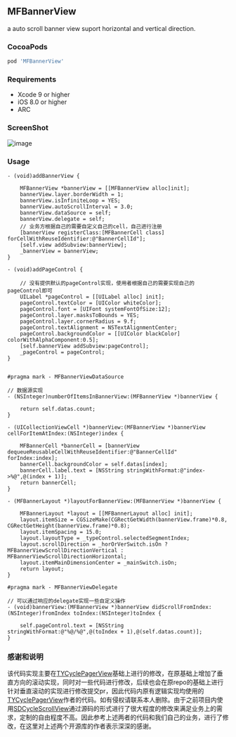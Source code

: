 ## MFBannerView
a auto scroll banner view suport horizontal and vertical direction.
 
### CocoaPods

```ruby
pod 'MFBannerView'
```

### Requirements
* Xcode 9 or higher
* iOS 8.0 or higher
* ARC

### ScreenShot
![image](https://github.com/itdongbaojun/MFBannerView/blob/master/ScreenShot/MFBannerView.gif)

### Usage

```objc
- (void)addBannerView {
    
    MFBannerView *bannerView = [[MFBannerView alloc]init];
    bannerView.layer.borderWidth = 1;
    bannerView.isInfiniteLoop = YES;
    bannerView.autoScrollInterval = 3.0;
    bannerView.dataSource = self;
    bannerView.delegate = self;
    // 业务方根据自己的需要自定义自己的cell，自己进行注册
    [bannerView registerClass:[MFBannerCell class] forCellWithReuseIdentifier:@"BannerCellId"];
    [self.view addSubview:bannerView];
    _bannerView = bannerView;
}

- (void)addPageControl {
    
    // 没有提供默认的pageControl实现，使用者根据自己的需要实现自己的pageControl即可
    UILabel *pageControl = [[UILabel alloc] init];
    pageControl.textColor = [UIColor whiteColor];
    pageControl.font = [UIFont systemFontOfSize:12];
    pageControl.layer.masksToBounds = YES;
    pageControl.layer.cornerRadius = 9.f;
    pageControl.textAlignment = NSTextAlignmentCenter;
    pageControl.backgroundColor = [[UIColor blackColor] colorWithAlphaComponent:0.5];
    [self.bannerView addSubview:pageControl];
    _pageControl = pageControl;
}


#pragma mark - MFBannerViewDataSource

// 数据源实现
- (NSInteger)numberOfItemsInBannerView:(MFBannerView *)bannerView {
    
    return self.datas.count;
}

- (UICollectionViewCell *)bannerView:(MFBannerView *)bannerView cellForItemAtIndex:(NSInteger)index {
    
    MFBannerCell *bannerCell = [bannerView dequeueReusableCellWithReuseIdentifier:@"BannerCellId" forIndex:index];
    bannerCell.backgroundColor = self.datas[index];
    bannerCell.label.text = [NSString stringWithFormat:@"index->%@",@(index + 1)];
    return bannerCell;
}

- (MFBannerLayout *)layoutForBannerView:(MFBannerView *)bannerView {
    
    MFBannerLayout *layout = [[MFBannerLayout alloc] init];
    layout.itemSize = CGSizeMake(CGRectGetWidth(bannerView.frame)*0.8, CGRectGetHeight(bannerView.frame)*0.8);
    layout.itemSpacing = 15.0;
    layout.layoutType = _typeControl.selectedSegmentIndex;
    layout.scrollDirection = _horOrVerSwitch.isOn ? MFBannerViewScrollDirectionVertical : MFBannerViewScrollDirectionHorizontal;
    layout.itemMainDimensionCenter = _mainSwitch.isOn;
    return layout;
}

#pragma mark - MFBannerViewDelegate

// 可以通过响应的delegate实现一些自定义操作
- (void)bannerView:(MFBannerView *)bannerView didScrollFromIndex:(NSInteger)fromIndex toIndex:(NSInteger)toIndex {
    
    self.pageControl.text = [NSString stringWithFormat:@"%@/%@",@(toIndex + 1),@(self.datas.count)];
}

```

### 感谢和说明

该代码实现主要在[TYCyclePagerView](https://github.com/12207480/TYCyclePagerView)基础上进行的修改，在原基础上增加了垂直方向的滚动实现，同时对一些代码进行修改，后续也会在原repo的基础上进行针对垂直滚动的实现进行修改提交pr，因此代码内原有逻辑实现均使用的[TYCyclePagerView](https://github.com/12207480/TYCyclePagerView)作者的代码。如有侵权请联系本人删除。由于之前项目内使用[SDCycleScrollView](https://github.com/gsdios/SDCycleScrollView)通过源码的形式进行了很大程度的修改来满足业务上的需求，定制的自由程度不高。因此参考上述两者的代码和我们自己的业务，进行了修改，在这里对上述两个开源库的作者表示深深的感谢。

